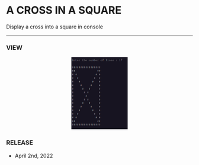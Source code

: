 # A CROSS IN A SQUARE
Display a cross into a square in console

---
### **VIEW**

<div align="center">
    <img
        src="https://github.com/Ayckinn/CPP/blob/main/DIVERS/CROSS_IN_SQUARE/view.png"
        alt="DEMO"
        style="width:30%">
</div>

### **RELEASE**

- April 2nd, 2022